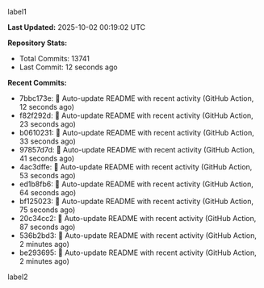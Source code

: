 
label1 
<!-- ACTIVITY_START -->
**Last Updated:** 2025-10-02 00:19:02 UTC

**Repository Stats:**
- Total Commits: 13741
- Last Commit: 12 seconds ago

**Recent Commits:**
- 7bbc173e: 🤖 Auto-update README with recent activity (GitHub Action, 12 seconds ago)
- f82f292d: 🤖 Auto-update README with recent activity (GitHub Action, 23 seconds ago)
- b0610231: 🤖 Auto-update README with recent activity (GitHub Action, 33 seconds ago)
- 97857d7d: 🤖 Auto-update README with recent activity (GitHub Action, 41 seconds ago)
- 4ac3dffe: 🤖 Auto-update README with recent activity (GitHub Action, 53 seconds ago)
- ed1b8fb6: 🤖 Auto-update README with recent activity (GitHub Action, 64 seconds ago)
- bf125023: 🤖 Auto-update README with recent activity (GitHub Action, 75 seconds ago)
- 20c34cc2: 🤖 Auto-update README with recent activity (GitHub Action, 87 seconds ago)
- 536b2bd3: 🤖 Auto-update README with recent activity (GitHub Action, 2 minutes ago)
- be293695: 🤖 Auto-update README with recent activity (GitHub Action, 2 minutes ago)
<!-- ACTIVITY_END -->

label2
